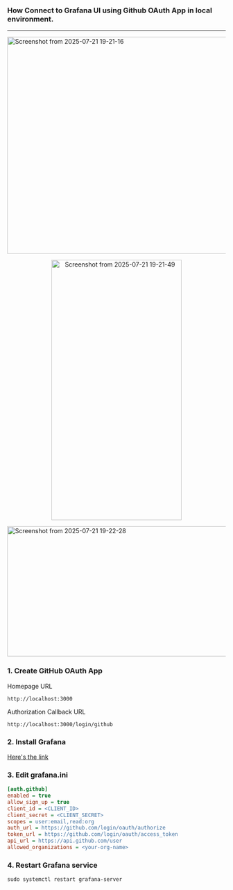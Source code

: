 ### How Connect to Grafana UI using Github OAuth App in local environment.

---

<img width="1000" height="500" alt="Screenshot from 2025-07-21 19-21-16" src="https://github.com/user-attachments/assets/74a6e436-5345-4f19-8586-d435597871ee" />
<p align="center">
  <img width="300" height="600" alt="Screenshot from 2025-07-21 19-21-49" src="https://github.com/user-attachments/assets/c0bab72c-4329-4164-97d5-a73127af8523" />
</p>
<img width="1000" height="300" alt="Screenshot from 2025-07-21 19-22-28" src="https://github.com/user-attachments/assets/b4c40da5-685e-44fa-967d-9fbc91e005ee" />

### 1. Create GitHub OAuth App
Homepage URL

```http://localhost:3000```

Authorization Callback URL

```http://localhost:3000/login/github```

### 2. Install Grafana
[Here's the link](https://grafana.com/docs/grafana/latest/setup-grafana/installation/)

### 3. Edit grafana.ini   
```ini
[auth.github]
enabled = true
allow_sign_up = true
client_id = <CLIENT_ID>
client_secret = <CLIENT_SECRET>
scopes = user:email,read:org
auth_url = https://github.com/login/oauth/authorize
token_url = https://github.com/login/oauth/access_token
api_url = https://api.github.com/user
allowed_organizations = <your-org-name>
```

### 4. Restart Grafana service
```sudo systemctl restart grafana-server```
